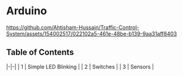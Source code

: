 # Arduino
https://github.com/Ahtisham-Hussain/Traffic-Control-System/assets/154002517/022102a5-461e-48be-b139-9aa31aff8403

## Table of Contents

|-|-|
| 1 | Simple LED Blinking |
| 2 | Switches |
| 3 | Sensors |